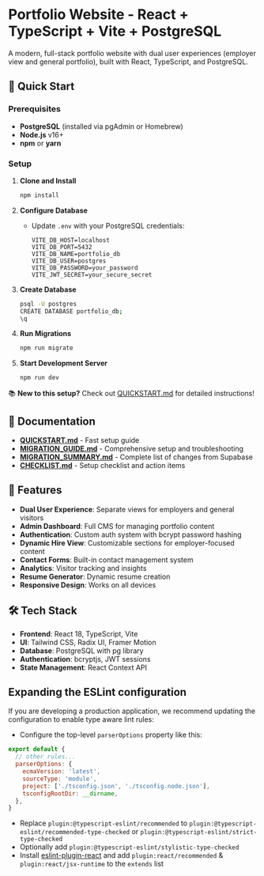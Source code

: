 # Portfolio Website - React + TypeScript + Vite + PostgreSQL

A modern, full-stack portfolio website with dual user experiences (employer view and general portfolio), built with React, TypeScript, and PostgreSQL.

## 🚀 Quick Start

### Prerequisites
- **PostgreSQL** (installed via pgAdmin or Homebrew)
- **Node.js** v16+
- **npm** or **yarn**

### Setup

1. **Clone and Install**
   ```bash
   npm install
   ```

2. **Configure Database**
   - Update `.env` with your PostgreSQL credentials:
     ```env
     VITE_DB_HOST=localhost
     VITE_DB_PORT=5432
     VITE_DB_NAME=portfolio_db
     VITE_DB_USER=postgres
     VITE_DB_PASSWORD=your_password
     VITE_JWT_SECRET=your_secure_secret
     ```

3. **Create Database**
   ```bash
   psql -U postgres
   CREATE DATABASE portfolio_db;
   \q
   ```

4. **Run Migrations**
   ```bash
   npm run migrate
   ```

5. **Start Development Server**
   ```bash
   npm run dev
   ```

📚 **New to this setup?** Check out [QUICKSTART.md](QUICKSTART.md) for detailed instructions!

## 📖 Documentation

- **[QUICKSTART.md](QUICKSTART.md)** - Fast setup guide
- **[MIGRATION_GUIDE.md](MIGRATION_GUIDE.md)** - Comprehensive setup and troubleshooting
- **[MIGRATION_SUMMARY.md](MIGRATION_SUMMARY.md)** - Complete list of changes from Supabase
- **[CHECKLIST.md](CHECKLIST.md)** - Setup checklist and action items

## 🎯 Features

- **Dual User Experience**: Separate views for employers and general visitors
- **Admin Dashboard**: Full CMS for managing portfolio content
- **Authentication**: Custom auth system with bcrypt password hashing
- **Dynamic Hire View**: Customizable sections for employer-focused content
- **Contact Forms**: Built-in contact management system
- **Analytics**: Visitor tracking and insights
- **Resume Generator**: Dynamic resume creation
- **Responsive Design**: Works on all devices

## 🛠️ Tech Stack

- **Frontend**: React 18, TypeScript, Vite
- **UI**: Tailwind CSS, Radix UI, Framer Motion
- **Database**: PostgreSQL with pg library
- **Authentication**: bcryptjs, JWT sessions
- **State Management**: React Context API

## Expanding the ESLint configuration

If you are developing a production application, we recommend updating the configuration to enable type aware lint rules:

- Configure the top-level `parserOptions` property like this:

```js
export default {
  // other rules...
  parserOptions: {
    ecmaVersion: 'latest',
    sourceType: 'module',
    project: ['./tsconfig.json', './tsconfig.node.json'],
    tsconfigRootDir: __dirname,
  },
}
```

- Replace `plugin:@typescript-eslint/recommended` to `plugin:@typescript-eslint/recommended-type-checked` or `plugin:@typescript-eslint/strict-type-checked`
- Optionally add `plugin:@typescript-eslint/stylistic-type-checked`
- Install [eslint-plugin-react](https://github.com/jsx-eslint/eslint-plugin-react) and add `plugin:react/recommended` & `plugin:react/jsx-runtime` to the `extends` list
